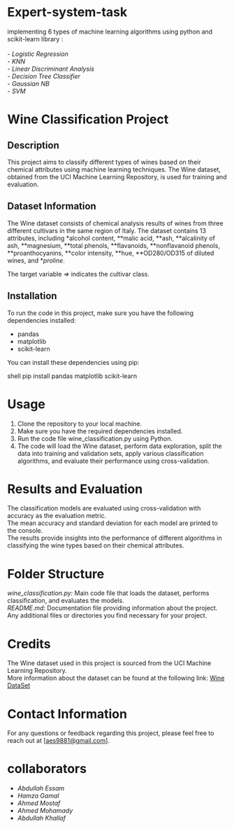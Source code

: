 # Expert-system-task
implementing 6 types of machine learning algorithms using python and scikit-learn library :<br><br>
*- Logistic Regression* <br>
*- KNN* <br>
*- Linear Discriminant Analysis*<br>
 *- Decision Tree Classifier*<br>
 *- Gaussian NB* <br>
 *- SVM*<br>
 
 
# Wine Classification Project
## Description
This project aims to classify different types of wines based on their chemical attributes using machine learning techniques.
The Wine dataset, obtained from the UCI Machine Learning Repository, is used for training and evaluation.

## Dataset Information
The Wine dataset consists of chemical analysis results of wines from three different cultivars in the same region of Italy. 
The dataset contains 13 attributes, including *alcohol content, **malic acid, **ash, **alcalinity of ash, **magnesium, **total phenols, **flavanoids, **nonflavanoid phenols, **proanthocyanins, **color intensity, **hue, **OD280/OD315 of diluted wines, and **proline*. 

The target variable *=>* indicates the cultivar class.

## Installation
To run the code in this project, make sure you have the following dependencies installed:
- pandas
- matplotlib
- scikit-learn

You can install these dependencies using pip:

shell
pip install pandas matplotlib scikit-learn

# Usage
1. Clone the repository to your local machine.
2. Make sure you have the required dependencies installed.
3. Run the code file wine_classification.py using Python.
4. The code will load the Wine dataset, perform data exploration, split the data into training and validation sets, apply various classification algorithms, and evaluate their performance using cross-validation.

# Results and Evaluation
The classification models are evaluated using cross-validation with accuracy as the evaluation metric.<br>
The mean accuracy and standard deviation for each model are printed to the console.<br>
The results provide insights into the performance of different algorithms in classifying the wine types based on their chemical attributes.

# Folder Structure
*wine_classification.py:* Main code file that loads the dataset, performs classification, and evaluates the models.<br>
*README.md*: Documentation file providing information about the project.
Any additional files or directories you find necessary for your project.

# Credits
The Wine dataset used in this project is sourced from the UCI Machine Learning Repository.<br>
More information about the dataset can be found at the following link: [Wine DataSet](https://archive.ics.uci.edu/ml/datasets/wine)

# Contact Information

For any questions or feedback regarding this project, 
please feel free to reach out at [aes9881@gmail.com].

# collaborators 
- *Abdullah Essam*
- *Hamza Gamal*
-  *Ahmed Mostaf*
- *Ahmed Mohamady*
-  *Abdullah Khallaf* <br>
